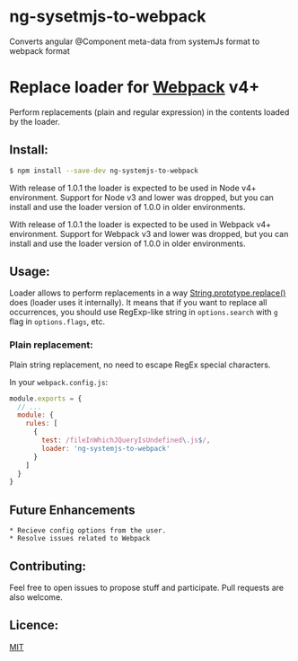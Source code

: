 # ng-sysetmjs-to-webpack
Converts angular @Component meta-data from systemJs format to webpack format


# Replace loader for [Webpack](http://webpack.github.io/) v4+

Perform replacements (plain and regular expression) in the contents loaded by the loader.

## Install:

```bash
$ npm install --save-dev ng-systemjs-to-webpack
```

With release of 1.0.1 the loader is expected to be used in Node v4+ environment.
Support for Node v3 and lower was dropped, but you can install and use the loader version of 1.0.0 in older environments. 

With release of 1.0.1 the loader is expected to be used in Webpack v4+ environment.
Support for Webpack v3 and lower was dropped, but you can install and use the loader version of 1.0.0 in older environments. 



## Usage:

Loader allows to perform replacements in a way [String.prototype.replace()](https://developer.mozilla.org/en-US/docs/Web/JavaScript/Reference/Global_Objects/String/replace) does (loader uses it internally).
It means that if you want to replace all occurrences, you should use RegExp-like string in `options.search` with `g` flag in `options.flags`, etc.

### Plain replacement:

Plain string replacement, no need to escape RegEx special characters.

In your `webpack.config.js`:

```javascript
module.exports = {
  // ...
  module: {
    rules: [
      {
        test: /fileInWhichJQueryIsUndefined\.js$/,
        loader: 'ng-systemjs-to-webpack'
      }
    ]
  }
}
```

## Future Enhancements
```
* Recieve config options from the user.
* Resolve issues related to Webpack
```


## Contributing:

Feel free to open issues to propose stuff and participate. Pull requests are also welcome.

## Licence:

[MIT](http://en.wikipedia.org/wiki/MIT_License)
